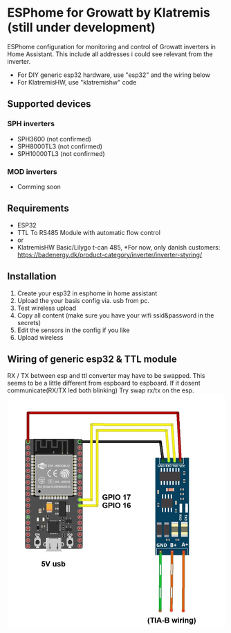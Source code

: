 # ESPhome for Growatt by Klatremis (still under development)
ESPhome configuration for monitoring and control of Growatt inverters in Home Assistant.
This include all addresses i could see relevant from the inverter.

* For DIY generic esp32 hardware, use "esp32" and the wiring below
* For KlatremisHW, use "klatremishw" code

## Supported devices
### SPH inverters
* SPH3600 (not confirmed)
* SPH8000TL3 (not confirmed)
* SPH10000TL3 (not confirmed)

### MOD inverters
* Comming soon

## Requirements
* ESP32
* TTL To RS485 Module with automatic flow control
* or
* KlatremisHW Basic/Lilygo t-can 485, *For now, only danish customers: https://badenergy.dk/product-category/inverter/inverter-styring/

## Installation
1. Create your esp32 in esphome in home assistant
2. Upload the your basis config via. usb from pc.
3. Test wireless upload
4. Copy all content (make sure you have your wifi ssid&password in the secrets)
5. Edit the sensors in the config if you like
6. Upload wireless

## Wiring of generic esp32 & TTL module
RX / TX between esp and ttl converter may have to be swapped. This seems to be a little different from espboard to espboard.
If it dosent communicate(RX/TX led both blinking) Try swap rx/tx on the esp.
 ![image](https://github.com/klatremis/esphome-for-bms/blob/main/wiring.jpg)
